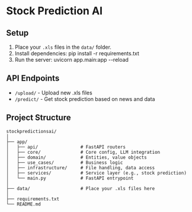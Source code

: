 # Stock Prediction AI

## Setup

1. Place your `.xls` files in the `data/` folder.
2. Install dependencies:
   pip install -r requirements.txt
3. Run the server:
   uvicorn app.main:app --reload

## API Endpoints

- `/upload/` - Upload new .xls files
- `/predict/` - Get stock prediction based on news and data

## Project Structure

```
stockpredictionsai/
│
├── app/
│   ├── api/                # FastAPI routers
│   ├── core/               # Core config, LLM integration
│   ├── domain/             # Entities, value objects
│   ├── use_cases/          # Business logic
│   ├── infrastructure/     # File handling, data access
│   ├── services/           # Service layer (e.g., stock prediction)
│   └── main.py             # FastAPI entrypoint
│
├── data/                   # Place your .xls files here
│
├── requirements.txt
└── README.md
``` 